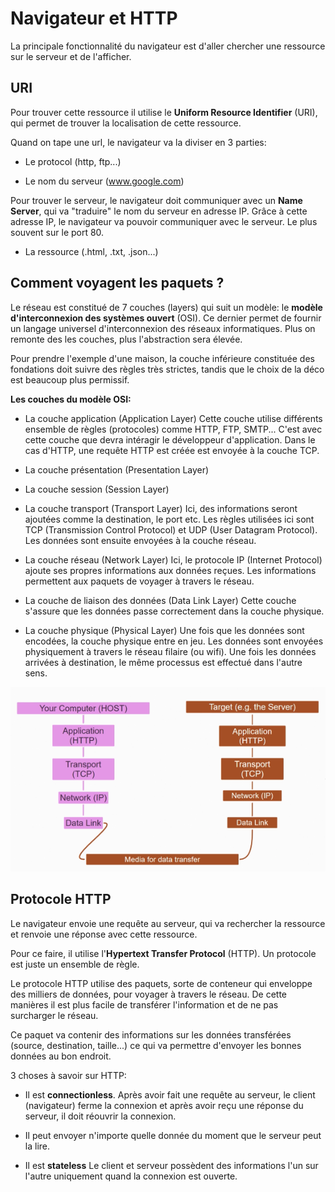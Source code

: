 # Navigateur et HTTP

La principale fonctionnalité du navigateur est d'aller chercher une ressource sur le serveur et de l'afficher.

## URI

Pour trouver cette ressource il utilise le **Uniform Resource Identifier** (URI), qui permet de trouver la localisation de cette ressource.

Quand on tape une url, le navigateur va la diviser en 3 parties:

- Le protocol (http, ftp...)

- Le nom du serveur (www.google.com)

Pour trouver le serveur, le navigateur doit communiquer avec un **Name Server**, qui va "traduire" le nom du serveur en adresse IP. Grâce à cette adresse IP, le navigateur va pouvoir communiquer avec le serveur. Le plus souvent sur le port 80.

- La ressource (.html, .txt, .json...)

## Comment voyagent les paquets ?

Le réseau est constitué de 7 couches (layers) qui suit un modèle: le **modèle d'interconnexion des systèmes ouvert** (OSI).
Ce dernier permet de fournir un langage universel d'interconnexion des réseaux informatiques. Plus on remonte des les couches, plus l'abstraction sera élevée.

Pour prendre l'exemple d'une maison, la couche inférieure constituée des fondations doit suivre des règles très strictes, tandis que le choix de la déco est beaucoup plus permissif.

**Les couches du modèle OSI:**

- La couche application (Application Layer)
  Cette couche utilise différents ensemble de règles (protocoles) comme HTTP, FTP, SMTP... C'est avec cette couche que devra intéragir le développeur d'application.
  Dans le cas d'HTTP, une requête HTTP est créée est envoyée à la couche TCP.

- La couche présentation (Presentation Layer)

- La couche session (Session Layer)

- La couche transport (Transport Layer)
  Ici, des informations seront ajoutées comme la destination, le port etc. Les règles utilisées ici sont TCP (Transmission Control Protocol) et UDP (User Datagram Protocol). Les données sont ensuite envoyées à la couche réseau.

- La couche réseau (Network Layer)
  Ici, le protocole IP (Internet Protocol) ajoute ses propres informations aux données reçues. Les informations permettent aux paquets de voyager à travers le réseau.

- La couche de liaison des données (Data Link Layer)
  Cette couche s'assure que les données passe correctement dans la couche physique.

- La couche physique (Physical Layer)
  Une fois que les données sont encodées, la couche physique entre en jeu. Les données sont envoyées physiquement à travers le réseau filaire (ou wifi).
  Une fois les données arrivées à destination, le même processus est effectué dans l'autre sens.

![alt text](./img/osi.png)

## Protocole HTTP

Le navigateur envoie une requête au serveur, qui va rechercher la ressource et renvoie une réponse avec cette ressource.

Pour ce faire, il utilise l'**Hypertext Transfer Protocol** (HTTP). Un protocole est juste un ensemble de règle.

Le protocole HTTP utilise des paquets, sorte de conteneur qui enveloppe des milliers de données, pour voyager à travers le réseau. De cette manières il est plus facile de transférer l'information et de ne pas surcharger le réseau.

Ce paquet va contenir des informations sur les données transférées (source, destination, taille...) ce qui va permettre d'envoyer les bonnes données au bon endroit.

3 choses à savoir sur HTTP:

- Il est **connectionless**.
  Après avoir fait une requête au serveur, le client (navigateur) ferme la connexion et après avoir reçu une réponse du serveur, il doit réouvrir la connexion.

- Il peut envoyer n'importe quelle donnée du moment que le serveur peut la lire.

- Il est **stateless**
  Le client et serveur possèdent des informations l'un sur l'autre uniquement quand la connexion est ouverte.
